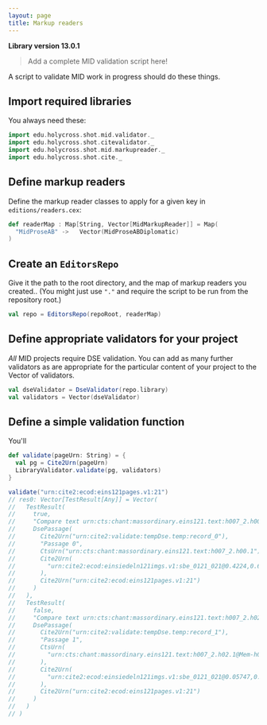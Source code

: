 ```yaml
---
layout: page
title: Markup readers
---
```


**Library version 13.0.1**


> Add a complete MID validation script here!

A script to validate MID work in progress should do these things.



## Import required libraries

You always need these:

```scala
import edu.holycross.shot.mid.validator._
import edu.holycross.shot.citevalidator._
import edu.holycross.shot.mid.markupreader._
import edu.holycross.shot.cite._
```

## Define markup readers

Define the markup reader classes to apply for a given key in `editions/readers.cex`:

```scala
def readerMap : Map[String, Vector[MidMarkupReader]] = Map(
  "MidProseAB" ->   Vector(MidProseABDiplomatic)
)
```

## Create an `EditorsRepo`

Give it the path to the root directory, and the map of markup readers you created..  (You might just use `"."` and require the script to be run from the repository root.)

```scala
val repo = EditorsRepo(repoRoot, readerMap)
```

## Define appropriate validators for your project

*All* MID projects require DSE validation.  You can add as many further validators as are appropriate for the particular content of your project to the Vector of validators.


```scala
val dseValidator = DseValidator(repo.library)
val validators = Vector(dseValidator)
```


## Define a simple validation function

You'll
```scala
def validate(pageUrn: String) = {
  val pg = Cite2Urn(pageUrn)  
  LibraryValidator.validate(pg, validators)
}
```

```scala
validate("urn:cite2:ecod:eins121pages.v1:21")
// res0: Vector[TestResult[Any]] = Vector(
//   TestResult(
//     true,
//     "Compare text urn:cts:chant:massordinary.eins121.text:h007_2.h00.1 to image [![Linked to zoomble image](http://www.homermultitext.org/iipsrv?IIIF=/project/homer/pyramidal/deepzoom/ecod/einsiedeln121imgs/v1/sbe_0121_021.tif/pct:42.24,67.53,29.02,6.05/2000,/0/default.jpg)](http://www.homermultitext.org/ict2/?urn=urn:cite2:ecod:einsiedeln121imgs.v1:sbe_0121_021@0.4224,0.6753,0.2902,0.06050)Text passage urn:cts:chant:massordinary.eins121.text:h007_2.h00.1 found in corpus. ",
//     DsePassage(
//       Cite2Urn("urn:cite2:validate:tempDse.temp:record_0"),
//       "Passage 0",
//       CtsUrn("urn:cts:chant:massordinary.eins121.text:h007_2.h00.1"),
//       Cite2Urn(
//         "urn:cite2:ecod:einsiedeln121imgs.v1:sbe_0121_021@0.4224,0.6753,0.2902,0.06050"
//       ),
//       Cite2Urn("urn:cite2:ecod:eins121pages.v1:21")
//     )
//   ),
//   TestResult(
//     false,
//     "Compare text urn:cts:chant:massordinary.eins121.text:h007_2.h02.1@Mem-h02.1@in to image [![Linked to zoomble image](http://www.homermultitext.org/iipsrv?IIIF=/project/homer/pyramidal/deepzoom/ecod/einsiedeln121imgs/v1/sbe_0121_021.tif/pct:5.747,65.69,67.69,20.52/2000,/0/default.jpg)](http://www.homermultitext.org/ict2/?urn=urn:cite2:ecod:einsiedeln121imgs.v1:sbe_0121_021@0.05747,0.6569,0.6769,0.2052)Indexed passage urn:cts:chant:massordinary.eins121.text:h007_2.h02.1@Mem-h02.1@in **NOT FOUND** in text corpus.",
//     DsePassage(
//       Cite2Urn("urn:cite2:validate:tempDse.temp:record_1"),
//       "Passage 1",
//       CtsUrn(
//         "urn:cts:chant:massordinary.eins121.text:h007_2.h02.1@Mem-h02.1@in"
//       ),
//       Cite2Urn(
//         "urn:cite2:ecod:einsiedeln121imgs.v1:sbe_0121_021@0.05747,0.6569,0.6769,0.2052"
//       ),
//       Cite2Urn("urn:cite2:ecod:eins121pages.v1:21")
//     )
//   )
// )
```
